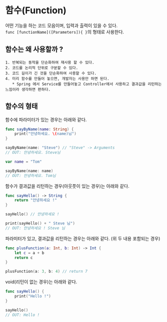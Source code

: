 # 함수(Function)
어떤 기능을 하는 코드 모음이며, 입력과 출력이 있을 수 있다.<br>
`func [functionName]([Parameters]){ }`의 형태로 사용한다.

## 함수는 왜 사용할까 ?
```text
1. 반복되는 동작을 단순화하여 재사용 할 수 있다.
2. 코드를 논리적 단위로 구분할 수 있다.
3. 코드 길이가 긴 것을 단순화하여 사용할 수 있다.
4. 미리 함수를 만들어 놓으면, 개발자는 사용만 하면 된다.
   * Spring 에서 Service를 만들어놓고 Controller에서 사용하고 결과값을 리턴하는 느낌이라 생각하면 편하다.
```

## 함수의 형태
함수에 파라미터가 있는 경우는 아래와 같다.
```swift
func sayByName(name: String) {
    print("안녕하세요. \(name)님")
}

sayByName(name: "Steve") // "Steve" -> Arguments
// OUT: 안녕하세요. Steve님

var name = "Tom"

sayByName(name: name)
// OUT: 안녕하세요. Tom님
```
함수가 결과값을 리턴하는 경우(아웃풋이 있는 경우)는 아래와 같다.
```swift
func sayHello() -> String {
    return "안녕하세요 !"
}

sayHello() // 안녕하세요 !

print(sayHello() + " Steve 님")
// OUT: 안녕하세요 ! Steve 님
```
파라미터가 있고, 결과값을 리턴하는 경우는 아래와 같다. (위 두 내용 포함되는 경우)
```swift
func plusFunction(a: Int, b: Int) -> Int {
    let c = a + b
    return c
}

plusFunction(a: 3, b: 4) // return 7
```
void(리턴이 없는 경우)는 아래와 같다.
```swift
func sayHello() {
    print("Hello !")
}

sayHello()
// OUT: Hello !
```
